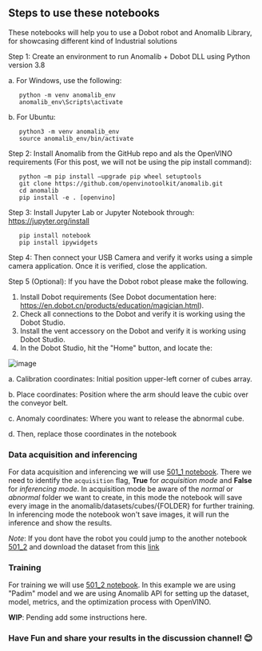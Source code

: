 ## Steps to use these notebooks
These notebooks will help you to use a Dobot robot and Anomalib Library, for showcasing different kind of Industrial solutions

Step 1: Create an environment to run Anomalib + Dobot DLL  using Python version 3.8

a.	For Windows, use the following:
    
       python -m venv anomalib_env
       anomalib_env\Scripts\activate
       
b.	For Ubuntu:
    
       python3 -m venv anomalib_env
       source anomalib_env/bin/activate
        
Step 2: Install Anomalib from the GitHub repo and als the OpenVINO requirements (For this post, we will not be using the pip install command):

       python –m pip install –upgrade pip wheel setuptools
       git clone https://github.com/openvinotoolkit/anomalib.git
       cd anomalib
       pip install -e . [openvino]
       
Step 3: Install Jupyter Lab or Jupyter Notebook through: https://jupyter.org/install

       pip install notebook
       pip install ipywidgets
       
Step 4: Then connect your USB Camera and verify it works using a simple camera application. Once it is verified, close the application. 


Step 5 (Optional): If you have the Dobot robot please make the following.

1.  Install Dobot requirements (See Dobot documentation here: https://en.dobot.cn/products/education/magician.html).
2.  Check all connections to the Dobot and verify it is working using the Dobot Studio.
3.  Install the vent accessory on the Dobot and verify it is working using Dobot Studio.
4.  In the Dobot Studio, hit the "Home" button, and locate the: 

![image](https://user-images.githubusercontent.com/10940214/219142393-c589f275-e01a-44bb-b499-65ebeb83a3dd.png)

   a.   Calibration coordinates: Initial position upper-left corner of cubes array.
   
   b.	Place coordinates: Position where the arm should leave the cubic over the conveyor belt.
   
   c.	Anomaly coordinates: Where you want to release the abnormal cube. 
   
   d.	Then, replace those coordinates in the notebook 

### Data acquisition and inferencing

For data acquisition and inferencing we will use [501_1 notebook](https://github.com/openvinotoolkit/anomalib/blob/feature/notebooks/usecases/dobot/notebooks/500_use_cases/dobot/501_1_Dataset%20creation%20and%20Inference%20with%20a%20robotic%20arm.ipynb). There we need to identify the ```acquisition``` flag, **True** for _acquisition mode_ and **False** for _inferencing mode_. In acquisition mode be aware of the _normal_ or _abnormal_ folder we want to create, in this mode the notebook will save every image in the anomalib/datasets/cubes/{FOLDER} for further training. In inferencing mode the notebook won't save images, it will run the inference and show the results.

_Note_: If you dont have the robot you could jump to the another notebook [501_2](https://github.com/openvinotoolkit/anomalib/blob/feature/notebooks/usecases/dobot/notebooks/500_use_cases/dobot/501_2_Training%20a%20model%20with%20cubes%20from%20a%20robotic%20arm.ipynb) and download the dataset from this [link](https://github.com/openvinotoolkit/anomalib/releases/tag/dobot)

### Training

For training we will use [501_2 notebook](https://github.com/openvinotoolkit/anomalib/blob/feature/notebooks/usecases/dobot/notebooks/500_use_cases/dobot/501_2_Training%20a%20model%20with%20cubes%20from%20a%20robotic%20arm.ipynb). In this example we are using "Padim" model and we are using Anomalib API for setting up the dataset, model, metrics, and the optimization process with OpenVINO.

**WIP**: Pending add some instructions here.

### Have Fun and share your results in the discussion channel! 😊
